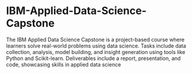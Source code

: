 # IBM-Applied-Data-Science-Capstone
The IBM Applied Data Science Capstone is a project-based course where learners solve real-world problems using data science. Tasks include data collection, analysis, model building, and insight generation using tools like Python and Scikit-learn. Deliverables include a report, presentation, and code, showcasing skills in applied data science

